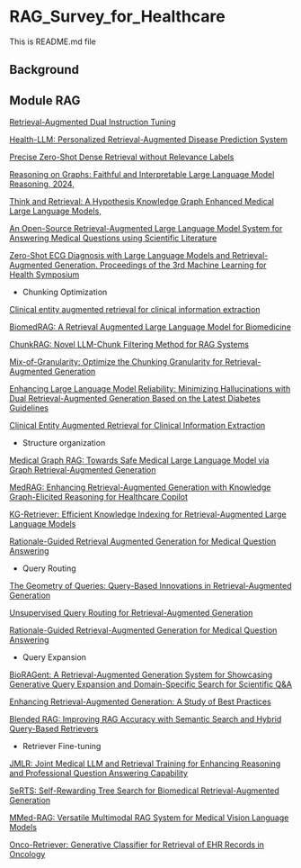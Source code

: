 # RAG_Survey_for_Healthcare

This is README.md file
## Background


## Module RAG

[Retrieval-Augmented Dual Instruction Tuning](https://arxiv.org/pdf/2310.01352)

[Health-LLM: Personalized Retrieval-Augmented Disease Prediction System](https://arxiv.org/pdf/2402.00746)

[Precise Zero-Shot Dense Retrieval without Relevance Labels](https://arxiv.org/pdf/2212.10496)

[Reasoning on Graphs: Faithful and Interpretable Large Language Model Reasoning, 2024,](https://arxiv.org/pdf/2310.01061)

[Think and Retrieval: A Hypothesis Knowledge Graph Enhanced Medical Large Language Models,](https://arxiv.org/pdf/2312.15883)

[An Open-Source Retrieval-Augmented Large Language Model System for Answering Medical Questions using Scientific Literature](https://arxiv.org/pdf/2310.16146)

[Zero-Shot ECG Diagnosis with Large Language Models and Retrieval-Augmented Generation. Proceedings of the 3rd Machine Learning for Health Symposium](https://proceedings.mlr.press/v225/yu23b/yu23b.pdf)

- Chunking Optimization

[Clinical entity augmented retrieval for clinical information extraction](https://pmc.ncbi.nlm.nih.gov/articles/PMC11743751/?utm_source=chatgpt.com)

[BiomedRAG: A Retrieval Augmented Large Language Model for Biomedicine](https://arxiv.org/pdf/2405.00465)

[ChunkRAG: Novel LLM-Chunk Filtering Method for RAG Systems](https://arxiv.org/pdf/2410.19572)

[Mix-of-Granularity: Optimize the Chunking Granularity for Retrieval-Augmented Generation](https://aclanthology.org/2025.coling-main.384.pdf)

[Enhancing Large Language Model Reliability: Minimizing Hallucinations with Dual Retrieval-Augmented Generation Based on the Latest Diabetes Guidelines](https://www.mdpi.com/2075-4426/14/12/1131?utm_source=chatgpt.com)

[Clinical Entity Augmented Retrieval for Clinical Information Extraction](https://pmc.ncbi.nlm.nih.gov/articles/PMC11743751/pdf/41746_2024_Article_1377.pdf)


- Structure organization

[Medical Graph RAG: Towards Safe Medical Large Language Model via Graph Retrieval-Augmented Generation](https://arxiv.org/abs/2408.04187)

[MedRAG: Enhancing Retrieval-Augmented Generation with Knowledge Graph-Elicited Reasoning for Healthcare Copilot](https://arxiv.org/abs/2502.04413)

[KG-Retriever: Efficient Knowledge Indexing for Retrieval-Augmented Large Language Models](https://arxiv.org/pdf/2412.05547)

[Rationale-Guided Retrieval Augmented Generation for Medical Question Answering](https://web3.arxiv.org/pdf/2411.00300)

- Query Routing

[The Geometry of Queries: Query-Based Innovations in Retrieval-Augmented Generation](https://arxiv.org/abs/2407.18044)

[Unsupervised Query Routing for Retrieval-Augmented Generation](https://arxiv.org/abs/2501.07793)

[Rationale-Guided Retrieval-Augmented Generation for Medical Question Answering](https://arxiv.org/abs/2411.00300)

- Query Expansion

[BioRAGent: A Retrieval-Augmented Generation System for Showcasing Generative Query Expansion and Domain-Specific Search for Scientific Q&A](https://arxiv.org/pdf/2412.12358)

[Enhancing Retrieval-Augmented Generation: A Study of Best Practices](https://arxiv.org/pdf/2501.07391)

[Blended RAG: Improving RAG Accuracy with Semantic Search and Hybrid Query-Based Retrievers](https://arxiv.org/pdf/2404.07220)

- Retriever Fine-tuning

[JMLR: Joint Medical LLM and Retrieval Training for Enhancing Reasoning and Professional Question Answering Capability](https://arxiv.org/pdf/2402.17887)

[SeRTS: Self-Rewarding Tree Search for Biomedical Retrieval-Augmented Generation](https://arxiv.org/pdf/2406.11258)

[MMed-RAG: Versatile Multimodal RAG System for Medical Vision Language Models](https://arxiv.org/pdf/2410.13085)

[Onco-Retriever: Generative Classifier for Retrieval of EHR Records in Oncology](https://arxiv.org/pdf/2404.06680)
